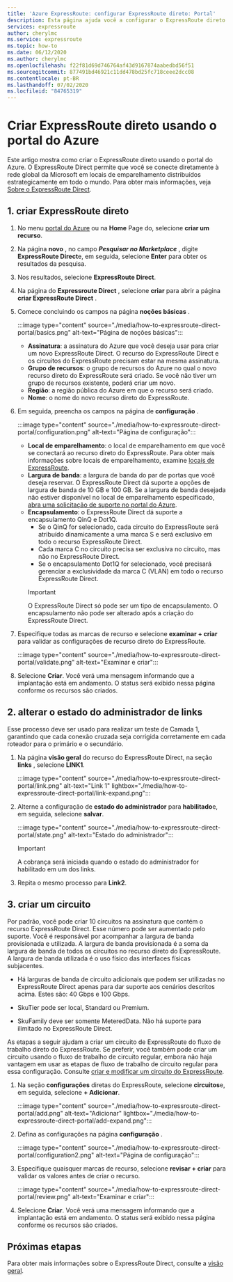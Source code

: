 ```yaml
---
title: 'Azure ExpressRoute: configurar ExpressRoute direto: Portal'
description: Esta página ajuda você a configurar o ExpressRoute direto usando o Portal.
services: expressroute
author: cherylmc
ms.service: expressroute
ms.topic: how-to
ms.date: 06/12/2020
ms.author: cherylmc
ms.openlocfilehash: f22f81d69d746764af43d9167874aabedbd56f51
ms.sourcegitcommit: 877491bd46921c11dd478bd25fc718ceee2dcc08
ms.contentlocale: pt-BR
ms.lasthandoff: 07/02/2020
ms.locfileid: "84765319"
---
```

# <a name="create-expressroute-direct-using-the-azure-portal"></a>Criar ExpressRoute direto usando o portal do Azure

Este artigo mostra como criar o ExpressRoute direto usando o portal do Azure.
O ExpressRoute Direct permite que você se conecte diretamente à rede global da Microsoft em locais de emparelhamento distribuídos estrategicamente em todo o mundo. Para obter mais informações, veja [Sobre o ExpressRoute Direct](expressroute-erdirect-about.md).

## <a name="1-create-expressroute-direct"></a><a name="create-erdir"></a>1. criar ExpressRoute direto

1. No menu [portal do Azure](https://portal.azure.com) ou na **Home** Page do, selecione **criar um recurso**.

1. Na página **novo** , no campo ***Pesquisar no Marketplace*** , digite **ExpressRoute Direct**e, em seguida, selecione **Enter** para obter os resultados da pesquisa.

1. Nos resultados, selecione **ExpressRoute Direct**.

1. Na página do **Expressroute Direct** , selecione **criar** para abrir a página **criar ExpressRoute Direct** .

1. Comece concluindo os campos na página **noções básicas** .

    :::image type="content" source="./media/how-to-expressroute-direct-portal/basics.png" alt-text="Página de noções básicas":::

    * **Assinatura**: a assinatura do Azure que você deseja usar para criar um novo ExpressRoute Direct. O recurso do ExpressRoute Direct e os circuitos do ExpressRoute precisam estar na mesma assinatura.
    * **Grupo de recursos**: o grupo de recursos do Azure no qual o novo recurso direto do ExpressRoute será criado. Se você não tiver um grupo de recursos existente, poderá criar um novo.
    * **Região**: a região pública do Azure em que o recurso será criado.
    * **Nome**: o nome do novo recurso direto do ExpressRoute.

1. Em seguida, preencha os campos na página de **configuração** .

    :::image type="content" source="./media/how-to-expressroute-direct-portal/configuration.png" alt-text="Página de configuração":::

    * **Local de emparelhamento**: o local de emparelhamento em que você se conectará ao recurso direto do ExpressRoute. Para obter mais informações sobre locais de emparelhamento, examine [locais de ExpressRoute](expressroute-locations-providers.md).
   * **Largura de banda**: a largura de banda do par de portas que você deseja reservar. O ExpressRoute Direct dá suporte a opções de largura de banda de 10 GB e 100 GB. Se a largura de banda desejada não estiver disponível no local de emparelhamento especificado, [abra uma solicitação de suporte no portal do Azure](https://aka.ms/azsupt).
   * **Encapsulamento**: o ExpressRoute Direct dá suporte a encapsulamento QinQ e Dot1Q.
     * Se o QinQ for selecionado, cada circuito do ExpressRoute será atribuído dinamicamente a uma marca S e será exclusivo em todo o recurso ExpressRoute Direct.
     *  Cada marca C no circuito precisa ser exclusiva no circuito, mas não no ExpressRoute Direct.
     * Se o encapsulamento Dot1Q for selecionado, você precisará gerenciar a exclusividade da marca C (VLAN) em todo o recurso ExpressRoute Direct.
     >[!IMPORTANT]
     >O ExpressRoute Direct só pode ser um tipo de encapsulamento. O encapsulamento não pode ser alterado após a criação do ExpressRoute Direct.
     >

1. Especifique todas as marcas de recurso e selecione **examinar + criar** para validar as configurações de recurso direto do ExpressRoute.

    :::image type="content" source="./media/how-to-expressroute-direct-portal/validate.png" alt-text="Examinar e criar":::

1. Selecione **Criar**. Você verá uma mensagem informando que a implantação está em andamento. O status será exibido nessa página conforme os recursos são criados. 

## <a name="2-change-admin-state-of-links"></a><a name="state"></a>2. alterar o estado do administrador de links

Esse processo deve ser usado para realizar um teste de Camada 1, garantindo que cada conexão cruzada seja corrigida corretamente em cada roteador para o primário e o secundário.

1. Na página **visão geral** do recurso do ExpressRoute Direct, na seção **links** , selecione **LINK1**.

    :::image type="content" source="./media/how-to-expressroute-direct-portal/link.png" alt-text="Link 1" lightbox="./media/how-to-expressroute-direct-portal/link-expand.png":::

1. Alterne a configuração de **estado do administrador** para **habilitado**e, em seguida, selecione **salvar**.

    :::image type="content" source="./media/how-to-expressroute-direct-portal/state.png" alt-text="Estado do administrador":::

    >[!IMPORTANT]
    >A cobrança será iniciada quando o estado do administrador for habilitado em um dos links.
    >

1. Repita o mesmo processo para **Link2**.

## <a name="3-create-a-circuit"></a><a name="circuit"></a>3. criar um circuito

Por padrão, você pode criar 10 circuitos na assinatura que contém o recurso ExpressRoute Direct. Esse número pode ser aumentado pelo suporte. Você é responsável por acompanhar a largura de banda provisionada e utilizada. A largura de banda provisionada é a soma da largura de banda de todos os circuitos no recurso direto do ExpressRoute. A largura de banda utilizada é o uso físico das interfaces físicas subjacentes.

* Há larguras de banda de circuito adicionais que podem ser utilizadas no ExpressRoute Direct apenas para dar suporte aos cenários descritos acima. Estes são: 40 Gbps e 100 Gbps.

* SkuTier pode ser local, Standard ou Premium.

* SkuFamily deve ser somente MeteredData. Não há suporte para ilimitado no ExpressRoute Direct.

As etapas a seguir ajudam a criar um circuito de ExpressRoute do fluxo de trabalho direto do ExpressRoute. Se preferir, você também pode criar um circuito usando o fluxo de trabalho de circuito regular, embora não haja vantagem em usar as etapas de fluxo de trabalho de circuito regular para essa configuração. Consulte [criar e modificar um circuito do ExpressRoute](expressroute-howto-circuit-portal-resource-manager.md).

1. Na seção **configurações** diretas do ExpressRoute, selecione **circuitos**e, em seguida, selecione **+ Adicionar**. 

    :::image type="content" source="./media/how-to-expressroute-direct-portal/add.png" alt-text="Adicionar" lightbox="./media/how-to-expressroute-direct-portal/add-expand.png":::

1. Defina as configurações na página **configuração** .

   :::image type="content" source="./media/how-to-expressroute-direct-portal/configuration2.png" alt-text="Página de configuração":::

1. Especifique quaisquer marcas de recurso, selecione **revisar + criar** para validar os valores antes de criar o recurso.

   :::image type="content" source="./media/how-to-expressroute-direct-portal/review.png" alt-text="Examinar e criar":::

1. Selecione **Criar**. Você verá uma mensagem informando que a implantação está em andamento. O status será exibido nessa página conforme os recursos são criados. 

## <a name="next-steps"></a>Próximas etapas

Para obter mais informações sobre o ExpressRoute Direct, consulte a [visão geral](expressroute-erdirect-about.md).

